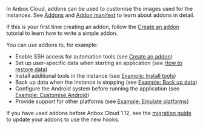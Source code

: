 In Anbox Cloud, addons can be used to customise the images used for the instances. See [Addons](https://discourse.ubuntu.com/t/38727) and [Addon manifest](https://discourse.ubuntu.com/t/25293) to learn about addons in detail.

If this is your first time creating an addon, follow the [Create an addon](https://discourse.ubuntu.com/t/creating-an-addon/25284) tutorial to learn how to write a simple addon.

You can use addons to, for example:
- Enable SSH access for automation tools (see [Create an addon](https://discourse.ubuntu.com/t/creating-an-addon/25284))
- Set up user-specific data when starting an application (see [How to restore data](https://discourse.ubuntu.com/t/example-back-up-data/25289#restore))
- Install additional tools in the instance (see [Example: Install tools](https://discourse.ubuntu.com/t/example-install-tools/25288))
- Back up data when the instance is stopping (see [Example: Back up data](https://discourse.ubuntu.com/t/example-back-up-data/25289))
- Configure the Android system before running the application (see [Example: Customise Android](https://discourse.ubuntu.com/t/example-customise-android/25290))
- Provide support for other platforms (see [Example: Emulate platforms](https://discourse.ubuntu.com/t/example-emulate-platforms/25291))

If you have used addons before Anbox Cloud 1.12, see the [migration guide](https://discourse.ubuntu.com/t/migrate-from-previous-addon-versions/25287) to update your addons to use the new hooks.
